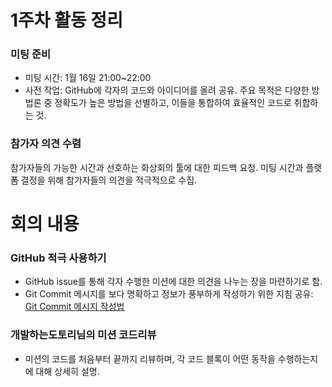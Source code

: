 
# 1주차 활동 정리

### 미팅 준비
 - 미팅 시간: 1월 16일 21:00~22:00
 - 사전 작업: GitHub에 각자의 코드와 아이디어를 올려 공유. 주요 목적은 다양한 방법론 중 정확도가 높은 방법을 선별하고, 이들을 통합하여 효율적인 코드로 취합하는 것.

### 참가자 의견 수렴
참가자들의 가능한 시간과 선호하는 화상회의 툴에 대한 피드백 요청.
미팅 시간과 플랫폼 결정을 위해 참가자들의 의견을 적극적으로 수집.

# 회의 내용

### GitHub 적극 사용하기
- GitHub issue를 통해 각자 수행한 미션에 대한 의견을 나누는 장을 마련하기로 함.
- Git Commit 메시지를 보다 명확하고 정보가 풍부하게 작성하기 위한 지침 공유: [Git Commit 메시지 작성법](https://wzacorn.tistory.com/68)

### 개발하는도토리님의 미션 코드리뷰
- 미션의 코드를 처음부터 끝까지 리뷰하며, 각 코드 블록이 어떤 동작을 수행하는지에 대해 상세히 설명.
